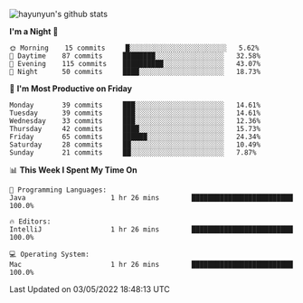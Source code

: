 
![hayunyun's github stats](https://github-readme-stats.vercel.app/api?username=hayunyun&show_icons=true)


<!--START_SECTION:waka-->
**I'm a Night 🦉** 

```text
🌞 Morning    15 commits     █░░░░░░░░░░░░░░░░░░░░░░░░   5.62% 
🌆 Daytime    87 commits     ████████░░░░░░░░░░░░░░░░░   32.58% 
🌃 Evening    115 commits    ██████████░░░░░░░░░░░░░░░   43.07% 
🌙 Night      50 commits     ████░░░░░░░░░░░░░░░░░░░░░   18.73%

```
📅 **I'm Most Productive on Friday** 

```text
Monday       39 commits     ███░░░░░░░░░░░░░░░░░░░░░░   14.61% 
Tuesday      39 commits     ███░░░░░░░░░░░░░░░░░░░░░░   14.61% 
Wednesday    33 commits     ███░░░░░░░░░░░░░░░░░░░░░░   12.36% 
Thursday     42 commits     ████░░░░░░░░░░░░░░░░░░░░░   15.73% 
Friday       65 commits     ██████░░░░░░░░░░░░░░░░░░░   24.34% 
Saturday     28 commits     ██░░░░░░░░░░░░░░░░░░░░░░░   10.49% 
Sunday       21 commits     ██░░░░░░░░░░░░░░░░░░░░░░░   7.87%

```


📊 **This Week I Spent My Time On** 

```text
💬 Programming Languages: 
Java                     1 hr 26 mins        █████████████████████████   100.0%

🔥 Editors: 
IntelliJ                 1 hr 26 mins        █████████████████████████   100.0%

💻 Operating System: 
Mac                      1 hr 26 mins        █████████████████████████   100.0%

```


 Last Updated on 03/05/2022 18:48:13 UTC
<!--END_SECTION:waka-->

<!--
**hayunyun/hayunyun** is a ✨ _special_ ✨ repository because its `README.md` (this file) appears on your GitHub profile.

Here are some ideas to get you started:

- 🔭 I’m currently working on ...
- 🌱 I’m currently learning ...
- 👯 I’m looking to collaborate on ...
- 🤔 I’m looking for help with ...
- 💬 Ask me about ...
- 📫 How to reach me: ...
- 😄 Pronouns: ...
- ⚡ Fun fact: ...
-->
